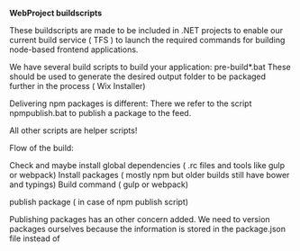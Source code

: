**WebProject buildscripts**

These buildscripts are made to be included in .NET projects to enable our current build service ( TFS )  to launch the required commands for building node-based frontend applications.

We have several build scripts to build your application: pre-build*.bat
These should be used to generate the desired output folder to be packaged further in the process ( Wix Installer)

Delivering npm packages is different:
There we refer to the script npmpublish.bat to publish a package to the feed.

All other scripts are helper scripts!


Flow of the build:

Check and maybe install global dependencies ( .rc files and tools like gulp or webpack)
Install packages  ( mostly npm  but older builds still have  bower and typings)
Build command  ( gulp or webpack)

publish package ( in case of npm publish script)


Publishing packages has an other concern added. 
We need to version packages ourselves because the information is stored in the package.json file instead of 


